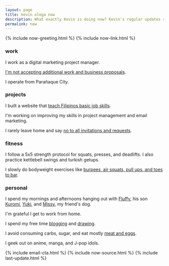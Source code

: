 ```yaml
---
layout: page
title: kevin olega now
description: What exactly Kevin is doing now? Kevin's regular updates regularly.
permalink: now
---
```

{% include now-greeting.html %}
{% include now-link.html %}
<h3>work</h3>
<p>I work as a digital marketing project manager.</p>
<p><a href="https://olega.org/n/">I'm not accepting additional work and business proposals</a>.</p>
<p>I operate from Parañaque City.</p>
<h3>projects</h3>
<p>I built a website that <a href="https://callcentertrainingtips.com/free">teach Filipinos basic job skills</a>.</p>
<p>I'm working on improving my skills in project management and email marketing.</p>
<p>I rarely leave home and say <a href="https://olega.org/n">no to all invitations and requests</a>.</p>
<h3>fitness</h3>
<p>I follow a 5x5 strength protocol for squats, presses, and deadlifts. I also practice kettlebell swings and turkish getups.</p>
<p>I slowly do bodyweight exercises like <a href="https://minimalchanges.com/grapplerfit">burpees, air squats, pull ups, and toes to bar</a>.</p>
<!-- notes -->
<h3>personal</h3>
<p>I spend my mornings and afternoons hanging out with <a href="https://www.instagram.com/p/BqF7xlBlPSm/">Fluffy</a>, his son
<a href="https://www.instagram.com/p/B4gpVKEn4ZS/">Kuromi</a>, <a href="https://www.instagram.com/p/CXO3HjyBQAz/"> Yuki</a>, and <a href="https://www.instagram.com/p/CNIfQyrH9lS/">Missy</a>, my friend's dog.</p>
<p>I'm grateful I get to work from home.</p>
<p>I spend my free time <a href="http://minimalchanges.com">blogging</a> and <a href="https://photos.app.goo.gl/ikZWBgSuOOxXMjaD3">drawing</a>.</p>
<p>I avoid consuming carbs, sugar, and eat mostly 
<a href="http://philippineislandliving.com/carnivore-diet-philippines-first-attempt/">meat and eggs</a>.</p>
<p>I geek out on anime, manga, and J-pop idols.</p>
{% include email-cta.html %}
{% include now-source.html %}
{% include last-update.html %}